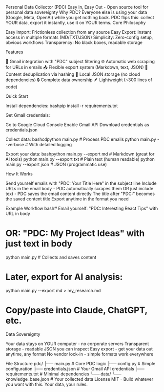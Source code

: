 Personal Data Collector (PDC)
Easy In, Easy Out - Open source tool for personal data sovereignty
Why PDC?
Everyone else is using your data (Google, Meta, OpenAI) while you get nothing back. PDC flips this: collect YOUR data, export it instantly, use it on YOUR terms.
Core Philosophy

Easy Import: Frictionless collection from any source
Easy Export: Instant access in multiple formats (MD/TXT/JSON)
Simplicity: Zero-config setup, obvious workflows
Transparency: No black boxes, readable storage

Features

📧 Gmail integration with "PDC" subject filtering
🌐 Automatic web scraping for URLs in emails
📤 Flexible export system (Markdown, text, JSON)
🔄 Content deduplication via hashing
💾 Local JSON storage (no cloud dependencies)
🔒 Complete data ownership
🪶 Lightweight (~300 lines of code)

Quick Start

Install dependencies:
bashpip install -r requirements.txt

Get Gmail credentials:

Go to Google Cloud Console
Enable Gmail API
Download credentials as credentials.json


Collect data:
bashcdpython main.py                    # Process PDC emails
python main.py --verbose          # With detailed logging

Export your data:
bashpython main.py --export md        # Markdown (great for AI tools)
python main.py --export txt       # Plain text (human readable)
python main.py --export json      # JSON (programmatic use)


How It Works

Send yourself emails with "PDC: Your Title Here" in the subject line
Include URLs in the email body - PDC automatically scrapes them
OR just include text - PDC saves the email content directly
The title after "PDC:" becomes the saved content title
Export anytime in the format you need

Example Workflow
bash# Email yourself: "PDC: Interesting React Tips" with URL in body
# OR: "PDC: My Project Ideas" with just text in body
python main.py                      # Collects and saves content

# Later, export for AI analysis:
python main.py --export md > my_research.md
# Copy/paste into Claude, ChatGPT, etc.
Data Sovereignty

Your data stays on YOUR computer - no corporate servers
Transparent storage - readable JSON you can inspect
Easy export - get your data out anytime, any format
No vendor lock-in - simple formats work everywhere

File Structure
pdc/
├── main.py              # Core PDC logic
├── config.py            # Simple configuration
├── credentials.json     # Your Gmail API credentials
├── requirements.txt     # Minimal dependencies
└── data/
    └── knowledge_base.json  # Your collected data
License
MIT - Build whatever you want with this. Your data, your rules.